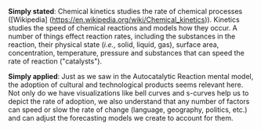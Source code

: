 **Simply stated**: Chemical kinetics studies the rate of chemical processes ([Wikipedia] (https://en.wikipedia.org/wiki/Chemical_kinetics)). Kinetics studies the speed of chemical reactions and models how they occur. A number of things effect reaction rates, including the substances in the reaction, their physical state (*i.e.*, solid, liquid, gas), surface area, concentration, temperature, pressure and substances that can speed the rate of reaction ("catalysts").

**Simply applied**: Just as we saw in the Autocatalytic Reaction mental model, the adoption of cultural and technological products seems relevant here. Not only do we have visualizations like bell curves and s-curves help us to depict the rate of adoption, we also understand that any number of factors can speed or slow the rate of change (language, geography, politics, etc.) and can adjust the forecasting models we create to account for them.
